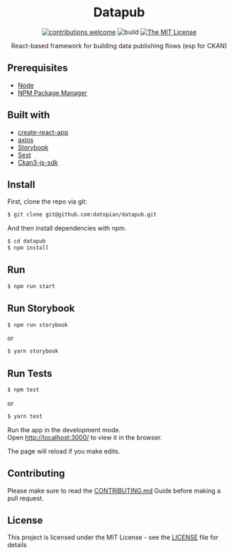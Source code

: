 <div align="center">

# Datapub

[![contributions welcome](https://img.shields.io/badge/contributions-welcome-brightgreen.svg?style=flat)](https://github.com/datopian/datapub/issues)
![build](https://github.com/datopian/datapub/workflows/datapub%20actions/badge.svg)
[![The MIT License](https://img.shields.io/badge/license-MIT-blue.svg?style=flat-square)](http://opensource.org/licenses/MIT)

React-based framework for building data publishing flows (esp for CKAN)

</div>

## Prerequisites

- [Node](https://nodejs.org/en/)
- [NPM Package Manager](https://www.npmjs.com/)

## Built with

- [create-react-app](https://cryptojs.gitbook.io/docs/)
- [axios](https://github.com/axios/axios)
- [Storybook](https://storybook.js.org/)
- [Sest](https://jestjs.io/)
- [Ckan3-js-sdk](https://github.com/datopian/ckan3-js-sdk)

## Install

First, clone the repo via git:

```bash
$ git clone git@github.com:datopian/datapub.git
```

And then install dependencies with npm.

```bash
$ cd datapub
$ npm install
```

## Run

```bash
$ npm run start
```

## Run Storybook

```bash
$ npm run storybook
```

or 

```bash
$ yarn storybook
```

## Run Tests

```bash
$ npm test
```

or 

```bash
$ yarn test
```

Run the app in the development mode.<br />
Open [http://localhost:3000/](http://localhost:3000/) to view it in the browser.

The page will reload if you make edits.<br />

## Contributing

Please make sure to read the [CONTRIBUTING.md](CONTRIBUTING.md) Guide before making a pull request.

## License

This project is licensed under the MIT License - see the [LICENSE](License) file for details
